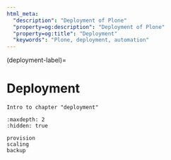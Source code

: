 ```yaml
---
html_meta:
  "description": "Deployment of Plone"
  "property=og:description": "Deployment of Plone"
  "property=og:title": "Deployment"
  "keywords": "Plone, deployment, automation"
---
```


(deployment-label)=

# Deployment

```{todo}
Intro to chapter "deployment"
```

```{toctree}
:maxdepth: 2
:hidden: true

provision
scaling
backup
```

